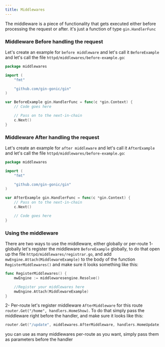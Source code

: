 ```yaml
---
title: Middlewares
---
```


The middleware is a piece of functionality that gets executed either before processing the request or after. it's just a function of type `gin.HandlerFunc`

### Middleware Before handling the request
Let's create an example for `before middleware` and let's call it `BeforeExample` and let's call the file `httpd/middlewares/before-example.go`:

```go
package middlewares

import (
	"fmt"

	"github.com/gin-gonic/gin"
)

var BeforeExample gin.HandlerFunc = func(c *gin.Context) {
	// Code goes here 

	// Pass on to the next-in-chain
	c.Next()
}

```
### Middleware After handling the request
Let's create an example for `after middleware` and let's call it `AfterExample` and let's call the file `httpd/middlewares/before-example.go`:

```go
package middlewares

import (
	"fmt"

	"github.com/gin-gonic/gin"
)

var AfterExample gin.HandlerFunc = func(c *gin.Context) {
	// Pass on to the next-in-chain
	c.Next()

	// Code goes here 
}

```

### Using the middleware
There are two ways to use the middleware, either globally or per-route
1- globally
let's register the middleware `BeforeExample` globally, to do that open up the file `httpd/middlewares/registrar.go`, and add `mwEngine.Attach(MiddlewareExample)` to the body of the function `RegisterMiddlewares()` and make sure it looks something like this:
```go
func RegisterMiddlewares() {
	mwEngine := middlewaresengine.Resolve()

	//Register your middlewares here
	mwEngine.Attach(MiddlewareExample)
}

```
2- Per-route
let's register middleware `AfterMiddleware` for this route `router.Get("/home", handlers.HomeShow)`.
To do that simply pass the middleware right before the handler, and make sure it looks like this:
```go
router.Get("/update", middlewares.AfterMiddleware, handlers.HomeUpdate)
```
you can use as many middlewares per-route as you want, simply pass them as parameters before the handler


